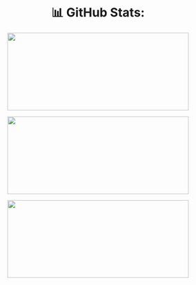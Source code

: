 <div align ="center">

  # 📊 GitHub Stats:

  <img height="180px" width="420px" src="https://github-readme-stats.vercel.app/api?username=Leonardo-Luz&theme=dark&hide_border=false&include_all_commits=false&count_private=false"></img>

  <img height="180px" width="420px" src="https://github-readme-streak-stats.herokuapp.com/?user=Leonardo-Luz&theme=dark&hide_border=false"></img>

  <img height="180px" width="420px" src="https://github-readme-stats.vercel.app/api/top-langs/?username=Leonardo-Luz&theme=dark&hide_border=false&include_all_commits=false&count_private=false&layout=compact"></img>

</div>
